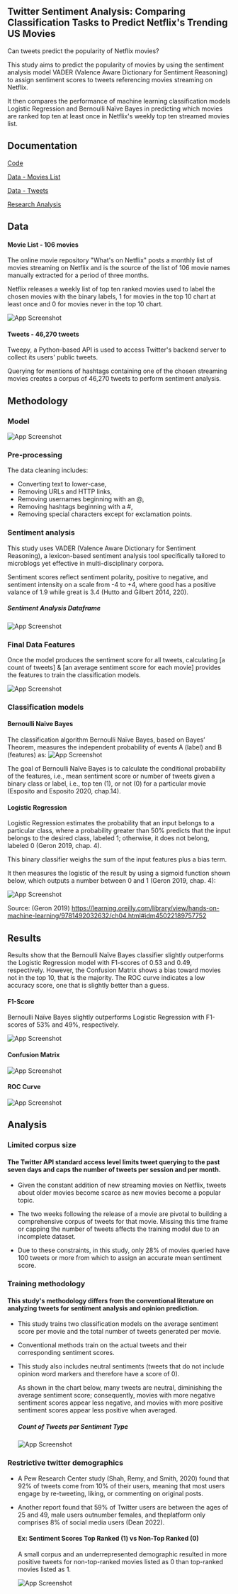 ## Twitter Sentiment Analysis: Comparing Classification Tasks to Predict Netflix's Trending US Movies

Can tweets predict the popularity of Netflix movies? 

This study aims to predict the popularity of movies by using the sentiment analysis model VADER (Valence Aware Dictionary for
Sentiment Reasoning) to assign sentiment scores to tweets referencing movies streaming on
Netflix. 

It then compares the performance of machine learning classification models Logistic
Regression and Bernoulli Naïve Bayes in predicting which movies are ranked top ten at least
once in Netflix's weekly top ten streamed movies list.



## Documentation

[Code](https://github.com/patsarmient/py_NLP-Classification-Twitter-Sentiment-Analysis/blob/main/Code_movie_prediction.ipynb)

[Data - Movies List](https://github.com/patsarmient/py_NLP-Classification-Twitter-Sentiment-Analysis/blob/main/movies_list.csv)

[Data - Tweets](https://github.com/patsarmient/py_NLP-Classification-Twitter-Sentiment-Analysis/blob/main/tweets.csv)

[Research Analysis](https://github.com/patsarmient/py_NLP-Classification-Twitter-Sentiment-Analysis/blob/main/Research_Summary.pdf)



## Data

#### Movie List - 106 movies 

The online movie repository "What's on Netflix" posts a monthly list of movies streaming on Netflix and is the source of the list of 106 movie names manually extracted for a period of three months.

Netflix releases a weekly list of top ten ranked movies used to label the chosen movies with the binary labels, 1 for movies in the top 10 chart at least once and 0 for movies never in the top 10 chart. 

![App Screenshot](https://github.com/patsarmient/py_NLP-Classification-Twitter-Sentiment-Analysis/blob/main/z_Dataframe_1_Movie_List.png)

#### Tweets - 46,270 tweets

Tweepy, a Python-based API is used to access Twitter's backend server to collect its users' public 
tweets.

Querying for mentions of hashtags containing one of the chosen streaming movies creates a corpus of 46,270 tweets to perform sentiment analysis. 



## Methodology

### Model
![App Screenshot](https://github.com/patsarmient/py_NLP-Classification-Twitter-Sentiment-Analysis/blob/main/z_Methods_Classification_Model.png)


### Pre-processing
The data cleaning includes:
- Converting text to lower-case, 
- Removing URLs and HTTP links, 
- Removing usernames beginning with an @, 
- Removing hashtags beginning with a #, 
- Removing special characters except for exclamation points.


### Sentiment analysis
This study uses VADER (Valence Aware Dictionary for Sentiment Reasoning), a lexicon-based sentiment analysis tool specifically tailored to microblogs yet effective in multi-disciplinary corpora.

Sentiment scores reflect sentiment polarity, positive to negative, and sentiment intensity on a scale from -4 to +4, where good has a positive 
valance of 1.9 while great is 3.4 (Hutto and Gilbert 2014, 220). 

##### Sentiment Analysis Dataframe
![App Screenshot](https://github.com/patsarmient/py_NLP-Classification-Twitter-Sentiment-Analysis/blob/main/z_Dataframe_2_Sentiment_Analysis.png)


### Final Data Features
Once the model produces the sentiment score for all tweets, calculating 
[a count of tweets] & [an average sentiment score for each movie] 
provides the features to train the classification models.

![App Screenshot](https://github.com/patsarmient/py_NLP-Classification-Twitter-Sentiment-Analysis/blob/main/z_Dataframe_3_Classification_Data.png)


### Classification models

  #### Bernoulli Naive Bayes
  
  The classification algorithm Bernoulli Naïve Bayes, based on Bayes’ Theorem, measures 
  the independent probability of events A (label) and B (features) as:
  ![App Screenshot](https://github.com/patsarmient/py_NLP-Classification-Twitter-Sentiment-Analysis/blob/main/z_Methods_Formula_Naive_Bayes.png)
  
  The goal of Bernoulli Naïve Bayes is to calculate the conditional 
  probability of the features, i.e., mean sentiment score or number of tweets given a binary class or label, 
  i.e., top ten (1), or not (0) for a particular movie (Esposito and Esposito 2020, chap.14).

  #### Logistic Regression

  Logistic Regression estimates the probability that an input belongs to a particular class, where a probability greater than 50% predicts that the input belongs to 
  the desired class, labeled 1; otherwise, it does not belong, labeled 0 (Geron 2019, chap. 4). 
  
  This binary classifier weighs the sum of the input features plus a bias term. 
  
  It then measures the logistic of the result by using a sigmoid function shown below, which outputs a number between 0 and 1 (Geron 2019, chap. 4):  
  
  ![App Screenshot](https://github.com/patsarmient/py_NLP-Classification-Twitter-Sentiment-Analysis/blob/main/z_Methods_Formula_Logistic_Regression.png)
  
  Source: (Geron 2019) https://learning.oreilly.com/library/view/hands-on-machine-learning/9781492032632/ch04.html#idm45022189757752



## Results

Results show that the Bernoulli Naïve Bayes classifier slightly outperforms the Logistic Regression model with F1-scores of 0.53 and 0.49, respectively. 
However, the Confusion Matrix shows a bias toward movies not in the top 10, that is the majority. The ROC curve indicates a low accuracy score, one that is slightly better than a guess. 

#### F1-Score
Bernoulli Naïve Bayes slightly outperforms Logistic Regression with F1-scores of 53% and 49%, respectively.

![App Screenshot](https://github.com/patsarmient/py_NLP-Classification-Twitter-Sentiment-Analysis/blob/main/z_Results_F1_Score.png)

#### Confusion Matrix
![App Screenshot](https://github.com/patsarmient/py_NLP-Classification-Twitter-Sentiment-Analysis/blob/main/z_Results_Confusion_Matrix.png)

#### ROC Curve
![App Screenshot](https://github.com/patsarmient/py_NLP-Classification-Twitter-Sentiment-Analysis/blob/main/z_Results_ROC_Curve.png)



## Analysis

### Limited corpus size

#### The Twitter API standard access level limits tweet querying to the past seven days and caps the number of tweets per session and per month. 

- Given the constant addition of new streaming movies on Netflix, tweets about older movies become scarce as new movies become a popular topic.

- The two weeks following the release of a movie are pivotal to building a comprehensive corpus of tweets for that movie. Missing this time frame or capping the number   of tweets affects the training model due to an incomplete dataset. 

- Due to these constraints, in this study, only 28% of movies queried have 100 tweets or more from which to assign an accurate mean sentiment score.


### Training methodology
 
#### This study's methodology differs from the conventional literature on analyzing tweets for sentiment analysis and opinion prediction.

- This study trains two classification models on the average sentiment score per movie and the total number of tweets generated per movie.

- Conventional methods train on the actual tweets and their corresponding sentiment scores.

- This study also includes neutral sentiments (tweets that do not include opinion word markers and therefore have a score of 0). 
  
  As shown in the chart below, many tweets are neutral, diminishing the average sentiment score; consequently, movies with more negative sentiment scores appear less 
  negative, and movies with more positive sentiment scores appear less positive when averaged.

  ##### Count of Tweets per Sentiment Type
  ![App Screenshot](https://github.com/patsarmient/py_NLP-Classification-Twitter-Sentiment-Analysis/blob/main/z_Results_Tweets_Sentiment_Type.png)
    
    
### Restrictive twitter demographics

- A Pew Research Center study (Shah, Remy, and Smith, 2020) found that 92% of tweets come from 10% of their users, meaning that most users engage by re-tweeting,         liking, or commenting on original posts. 

- Another report found that 59% of Twitter users are between the ages of 25 and 49, male users outnumber females, and theplatform only comprises 8% of social media       users (Dean 2022). 

    #### Ex: Sentiment Scores Top Ranked (1) vs Non-Top Ranked (0)
    A small corpus and an underrepresented demographic resulted in more positive tweets for non-top-ranked movies listed as 0 than top-ranked movies listed as 1.
    
    ![App Screenshot](https://github.com/patsarmient/py_NLP-Classification-Twitter-Sentiment-Analysis/blob/main/z_Results_Tweets_Top_Rank_Per_Sentiment_Type.png)
